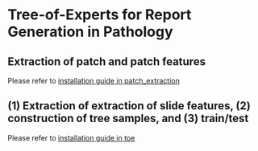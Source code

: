 # Tree-of-Experts for Report Generation in Pathology


## Extraction of patch and patch features
Please refer to [installation guide in patch_extraction](https://github.com/Hyun1A/ToE_HistoREG/patch_extraction)

## (1) Extraction of extraction of slide features, (2) construction of tree samples, and (3) train/test
Please refer to [installation guide in toe](https://github.com/Hyun1A/ToE_HistoREG/toe)